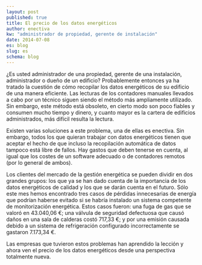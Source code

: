 ```yaml
---
layout: post
published: true
title: El precio de los datos energéticos
author: enectiva
kw: "administrador de propiedad, gerente de instalación"
date: 2014-07-08
es: blog
slug: es
schema: blog
---
```


¿Es usted administrador de una propiedad, gerente de una instalación, administrador o dueño de un edificio? Probablemente entonces ya ha tratado la cuestión de cómo recopilar los datos energéticos de su edificio de una manera eficiente. Las lecturas de los contadores manuales llevados a cabo por un técnico siguen siendo el método más ampliamente utilizado. Sin embargo, este método está obsoleto, en cierto modo son poco fiables y consumen mucho tiempo y dinero, y cuanto mayor es la cartera de edificios administrados, más difícil resulta la lectura.

Existen varias soluciones a este problema, una de ellas es enectiva. Sin embargo, todos los que quieran trabajar con datos energéticos tienen que aceptar el hecho de que incluso la recopilación automática de datos tampoco está libre de fallos. Hay gastos que deben tenerse en cuenta, al igual que los costes de un software adecuado o de contadores remotos (por lo general de ambos).

Los clientes del mercado de la gestión energética se pueden dividir en dos grandes grupos: los que ya se han dado cuenta de la importancia de los datos energéticos de calidad y los que se darán cuenta en el futuro. Sólo este mes hemos encontrado tres casos de pérdidas innecesarias de energía que podrían haberse evitado si se habría instalado un sistema competente de monitorización energética. Estos casos fueron: una fuga de gas que se valoró en 43.040,06 €; una válvula de seguridad defectuosa que causó daños en una sala de calderas costó 717,33 €; y por una emisión causada debido a un sistema de refrigeración configurado incorrectamente se gastaron 7.173,34 €.

Las empresas que tuvieron estos problemas han aprendido la lección y ahora ven el precio de los datos energéticos desde una perspectiva totalmente nueva.

